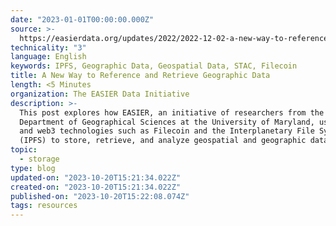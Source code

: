 ```yaml
---
date: "2023-01-01T00:00:00.000Z"
source: >-
  https://easierdata.org/updates/2022/2022-12-02-a-new-way-to-reference-and-retrieve-geographic-data
technicality: "3"
language: English
keywords: IPFS, Geographic Data, Geospatial Data, STAC, Filecoin
title: A New Way to Reference and Retrieve Geographic Data
length: <5 Minutes
organization: The EASIER Data Initiative
description: >-
  This post explores how EASIER, an initiative of researchers from the
  Department of Geographical Sciences at the University of Maryland, uses STAC
  and web3 technologies such as Filecoin and the Interplanetary File System
  (IPFS) to store, retrieve, and analyze geospatial and geographic data.
topic:
  - storage
type: blog
updated-on: "2023-10-20T15:21:34.022Z"
created-on: "2023-10-20T15:21:34.022Z"
published-on: "2023-10-20T15:22:08.074Z"
tags: resources
---
```

